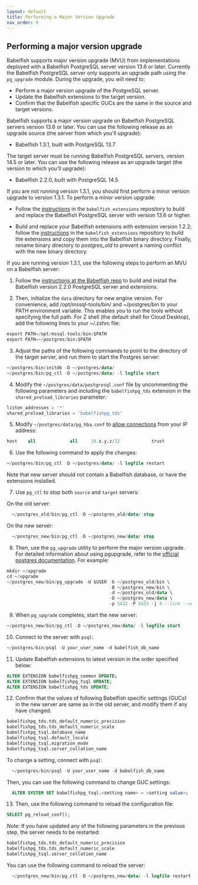 ```yaml
---
layout: default
title: Performing a Major Version Upgrade
nav_order: 9
---
```


## Performing a major version upgrade

Babelfish supports major version upgrade (MVU) from implementations deployed with a Babelfish PostgreSQL server version 13.6 or later. Currently the Babelfish PostgreSQL server only supports an upgrade path using the `pg_upgrade` module. During the upgrade, you will need to:

- Perform a major version upgrade of the PostgreSQL server.
- Update the Babelfish extensions to the target version.
- Confirm that the Babelfish specific GUCs are the same in the source and target versions.

Babelfish supports a major version upgrade on Babelfish PostgreSQL servers version 13.6 or later. You can use the following release as an upgrade source (the server from which you'll upgrade):

- Babelfish 1.3.1, built with PostgreSQL 13.7

The target server must be running Babelfish PostgreSQL servers, version 14.5 or later.  You can use the following release as an upgrade target (the version to which you'll upgrade):

- Babelfish 2.2.0, built with PostgreSQL 14.5

If you are not running version 1.3.1, you should first perform a minor version upgrade to version 1.3.1.  To perform a minor version upgrade:

- Follow the [instructions](https://github.com/babelfish-for-postgresql/babelfish_extensions/blob/BABEL_1_3_STABLE/contrib/README.md#build-the-postgres-engine) in the `babelfish_extensions` repository to build and replace the Babelfish PostgreSQL server with version 13.6 or higher.  

- Build and replace your Babelfish extensions with extension version 1.2.2;  follow the [instructions](https://github.com/babelfish-for-postgresql/babelfish_extensions/blob/BABEL_1_3_STABLE/contrib/README.md#install--build-dependencies) in the `babelfish_extensions` repository to build the extensions and copy them into the Babelfish binary directory. Finally, rename binary directory to *postgres_old* to prevent a naming conflict with the new binary directory.

If you are running version 1.3.1, use the following steps to perform an MVU on a Babelfish server:

1. Follow the [instructions at the Babelfish repo](https://github.com/babelfish-for-postgresql/babelfish_extensions/blob/BABEL_2_X_DEV/contrib/README.md#build-the-postgres-engine) to build and install the Babelfish version 2.2.0 PostgreSQL server and extensions.

2. Then, initialize the `data` directory for new engine version. For convenience, add /opt/mssql-tools/bin/ and ~/postgres/bin to your PATH environment variable. This enables you to run the tools without specifying the full path. For Z shell (the default shell for Cloud Desktop), add the following lines to your ~/.zshrc file:

```sql
export PATH=/opt/mssql-tools/bin:$PATH
export PATH=~/postgres/bin:$PATH
```

3. Adjust the paths of the following commands to point to the directory of the target server, and run them to start the Postgres server:

```sql
~/postgres/bin/initdb -D ~/postgres/data/
~/postgres/bin/pg_ctl -D ~/postgres/data/ -l logfile start
```

4. Modify the `~/postgres/data/postgresql.conf` file by uncommenting the following parameters and including the `babelfishpg_tds` extension in the `shared_preload_libraries` parameter:

```sql
listen_addresses = '*'
shared_preload_libraries = 'babelfishpg_tds'
```

5. Modify `~/postgres/data/pg_hba.conf` to [allow connections](https://www.postgresql.org/docs/14/auth-pg-hba-conf.html) from your IP address:

```sql
host    all             all     10.x.y.z/32            trust
```

6. Use the following command to apply the changes:

```sql
~/postgres/bin/pg_ctl -D ~/postgres/data/ -l logfile restart
```

Note that new server should not contain a Babelfish database, or have the extensions installed.

7. Use `pg_ctl` to stop both `source` and `target` servers:

  On the old server:

```sql
  ~/postgres_old/bin/pg_ctl -D ~/postgres_old/data/ stop
```

  On the new server:

```sql  
  ~/postgres_new/bin/pg_ctl -D ~/postgres_new/data/ stop
```

8. Then, use the `pg_upgrade` utility to perform the major version upgrade.  For detailed information about using pgupgrade, refer to the [official postgres documentation](https://www.postgresql.org/docs/current/pgupgrade.html). For example:

```sql
mkdir ~/upgrade
cd ~/upgrade
~/postgres_new/bin/pg_upgrade -U $USER -b ~/postgres_old/bin \
                                       -B ~/postgres_new/bin \
                                       -d ~/postgres_old/data \
                                       -D ~/postgres_new/data \
                                       -p 5432 -P 5433 -j 4 --link --verbose
``` 

9. When `pg_upgrade` completes, start the new server:

```sql
~/postgres_new/bin/pg_ctl -D ~/postgres_new/data/ -l logfile start
```

10. Connect to the server with `psql`: 

```sql
~/postgres/bin/psql -U your_user_name -d babelfish_db_name 
```

11. Update Babelfish extensions to latest version in the order specified below:

```sql
ALTER EXTENSION babelfishpg_common UPDATE;
ALTER EXTENSION babelfishpg_tsql UPDATE;
ALTER EXTENSION babelfishpg_tds UPDATE;
```

12. Confirm that the values of following Babelfish specific settings (GUCs) in the new server are same as in the old server, and modify them if any have changed:

```sql
babelfishpg_tds.tds_default_numeric_precision
babelfishpg_tds.tds_default_numeric_scale
babelfishpg_tsql.database_name
babelfishpg_tsql.default_locale
babelfishpg_tsql.migration_mode
babelfishpg_tsql.server_collation_name
```

  To change a setting, connect with `psql`: 

```sql
  ~/postgres/bin/psql -U your_user_name -d babelfish_db_name
```

  Then, you can use the following command to change GUC settings:

```sql
  ALTER SYSTEM SET babelfishpg_tsql.<setting name> = <setting value>;
```

13. Then, use the following command to reload the configuration file:

```sql
SELECT pg_reload_conf();
```

*Note:* If you have updated any of the following parameters in the previous step, the server needs to be restarted:

```sql
babelfishpg_tds.tds_default_numeric_precision
babelfishpg_tds.tds_default_numeric_scale
babelfishpg_tsql.server_collation_name
```

  You can use the following command to reload the server:

```sql
  ~/postgres_new/bin/pg_ctl -D ~/postgres_new/data/ -l logfile restart
```

